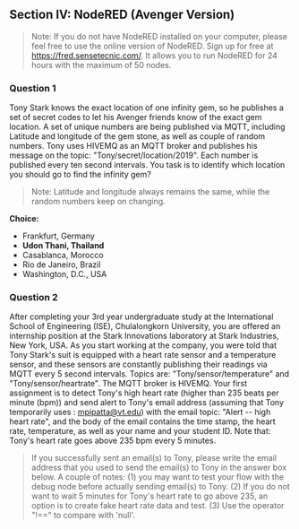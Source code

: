 ## Section IV: NodeRED (Avenger Version)

> Note: If you do not have NodeRED installed on your computer, please feel free to use the online version of NodeRED. Sign up for free at https://fred.sensetecnic.com/. It allows you to run NodeRED for 24 hours with the maximum of 50 nodes.

### Question 1

Tony Stark knows the exact location of one infinity gem, so he publishes a set of secret codes to let his Avenger friends know of the exact gem location. A set of unique numbers are being published via MQTT, including Latitude and longitude of the gem stone, as well as couple of random numbers. Tony uses HIVEMQ as an MQTT broker and publishes his message on the topic: "Tony/secret/location/2019". Each number is published every ten second intervals. You task is to identify which location you should go to find the infinity gem?

> Note: Latitude and longitude always remains the same, while the random numbers keep on changing.

**Choice:**

- Frankfurt, Germany
- **Udon Thani, Thailand**
- Casablanca, Morocco
- Rio de Janeiro, Brazil
- Washington, D.C., USA

### Question 2

After completing your 3rd year undergraduate study at the International School of Engineering (ISE), Chulalongkorn University, you are offered an internship position at the Stark Innovations laboratory at Stark Industries, New York, USA. As you start working at the company, you were told that Tony Stark's suit is equipped with a heart rate sensor and a temperature sensor, and these sensors are constantly publishing their readings via MQTT every 5 second intervals. Topics are: "Tony/sensor/temperature" and "Tony/sensor/heartrate". The MQTT broker is HIVEMQ. Your first assignment is to detect Tony's high heart rate (higher than 235 beats per minute (bpm)) and send alert to Tony's email address (assuming that Tony temporarily uses : mpipatta@vt.edu) with the email topic: "Alert -- high heart rate", and the body of the email contains the time stamp, the heart rate, temperature, as well as your name and your student ID. Note that: Tony's heart rate goes above 235 bpm every 5 minutes.

> If you successfully sent an email(s) to Tony, please write the email address that you used to send the email(s) to Tony in the answer box below. A couple of notes: (1) you may want to test your flow with the debug node before actually sending email(s) to Tony. (2) If you do not want to wait 5 minutes for Tony's heart rate to go above 235, an option is to create fake heart rate data and test. (3) Use the operator "!==" to compare with 'null'.
